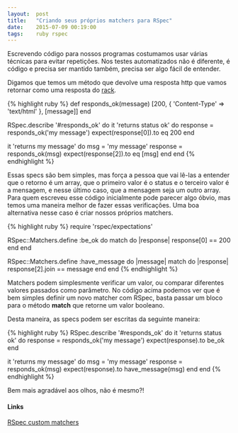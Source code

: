 ```yaml
---
layout:  post
title:   "Criando seus próprios matchers para RSpec"
date:    2015-07-09 00:19:00
tags:    ruby rspec
---
```


Escrevendo código para nossos programas costumamos usar várias técnicas para evitar repetições. Nos testes automatizados não é diferente, é código e precisa ser mantido também, precisa ser algo fácil de entender.

Digamos que temos um método que devolve uma resposta http que vamos retornar como uma resposta do [rack](https://github.com/rack/rack).

{% highlight ruby %}
def responds_ok(message)
  [200, { 'Content-Type' => 'text/html' }, [message]]
end

RSpec.describe '#responds_ok' do
  it 'returns status ok' do
    response = responds_ok('my message')
    expect(response[0]).to eq 200
  end

  it 'returns my message' do
    msg = 'my message'
    response = responds_ok(msg)
    expect(response[2]).to eq [msg]
  end
end
{% endhighlight %}

Essas specs são bem simples, mas força a pessoa que vai lê-las a entender que o retorno é um array, que o primeiro valor é o status e o terceiro valor é a mensagem, e nesse último caso, que a mensagem seja um outro array. Para quem escreveu esse código inicialmente pode parecer algo óbvio, mas temos uma maneira melhor de fazer essas verificações. Uma boa alternativa nesse caso é criar nossos próprios matchers.

{% highlight ruby %}
require 'rspec/expectations'

RSpec::Matchers.define :be_ok do
  match do |response|
    response[0] == 200
  end
end

RSpec::Matchers.define :have_message do |message|
  match do |response|
    response[2].join == message
  end
end
{% endhighlight %}

Matchers podem simplesmente verificar um valor, ou comparar diferentes valores passados como parâmetro. No código acima podemos ver que é bem simples definir um novo matcher com RSpec, basta passar um bloco para o método __match__ que retorne um valor booleano.

Desta maneira, as specs podem ser escritas da seguinte maneira:

{% highlight ruby %}
RSpec.describe '#responds_ok' do
  it 'returns status ok' do
    response = responds_ok('my message')
    expect(response).to be_ok
  end

  it 'returns my message' do
    msg = 'my message'
    response = responds_ok(msg)
    expect(response).to have_message(msg)
  end
end
{% endhighlight %}

Bem mais agradável aos olhos, não é mesmo?!

#### Links

[RSpec custom matchers](http://www.relishapp.com/rspec/rspec-expectations/v/3-3/docs/custom-matchers)

